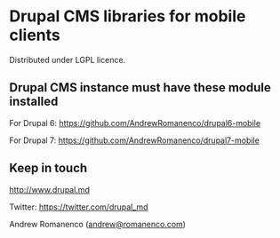 Drupal CMS libraries for mobile clients
=======================================

Distributed under LGPL licence.


Drupal CMS instance must have these module installed
---------------------------------------
For Drupal 6: https://github.com/AndrewRomanenco/drupal6-mobile

For Drupal 7: https://github.com/AndrewRomanenco/drupal7-mobile


Keep in touch
---------------------------------------
http://www.drupal.md

Twitter: https://twitter.com/drupal_md

Andrew Romanenco (andrew@romanenco.com)